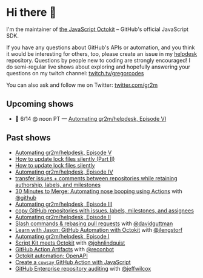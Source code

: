# Hi there 👋

I'm the maintainer of [the JavaScript Octokit](https://github.com/octokit/octokit.js/) – GitHub's official JavaScript SDK.

If you have any questions about GitHub's APIs or automation, and you think it would be interesting for others, too, please create an issue in my [helpdesk](https://github.com/gr2m/helpdesk) repository. Questions by people new to coding are strongly encouraged! I do semi-regular live shows about exploring and hopefully answering your questions on my twitch channel: [twitch.tv/gregorcodes](https://www.twitch.tv/gregorcodes)

You can also ask and follow me on Twitter: [twitter.com/gr2m](https://twitter.com/gr2m)

<!--START_SECTION:helpdesk-shows-->


## Upcoming shows

- 📅 6/14 @ noon PT — [Automating gr2m/helpdesk, Episode VI](https://github.com/gr2m/helpdesk/issues/27)

## Past shows

- [Automating gr2m/helpdesk, Episode V](https://github.com/gr2m/helpdesk/issues/25)
- [How to update lock files silently (Part II)](https://github.com/gr2m/helpdesk/issues/24)
- [How to update lock files silently](https://github.com/gr2m/helpdesk/issues/22)
- [Automating gr2m/helpdesk, Episode IV](https://github.com/gr2m/helpdesk/issues/21)
- [transfer issues + comments between repositories while retaining authorship, labels, and milestones](https://github.com/gr2m/helpdesk/issues/20)
- [30 Minutes to Merge: Automating nose booping using Actions](https://github.com/gr2m/helpdesk/issues/18) with [@github](https://github.com/github)
- [Automating gr2m/helpdesk, Episode III](https://github.com/gr2m/helpdesk/issues/17)
- [copy GitHub repositories with issues, labels, milestones, and assignees](https://github.com/gr2m/helpdesk/issues/16)
- [Automating gr2m/helpdesk, Episode II](https://github.com/gr2m/helpdesk/issues/14)
- [Slash commands & rebasing pull requests](https://github.com/gr2m/helpdesk/issues/13) with [@davidguttman](https://github.com/davidguttman)
- [Learn with Jason: GitHub Automation with Octokit](https://github.com/gr2m/helpdesk/issues/11) with [@jlengstorf](https://github.com/jlengstorf)
- [Automating gr2m/helpdesk, Episode I](https://github.com/gr2m/helpdesk/issues/10)
- [Script Kit meets Octokit](https://github.com/gr2m/helpdesk/issues/8) with [@johnlindquist](https://github.com/johnlindquist)
- [GitHub Action Artifacts](https://github.com/gr2m/helpdesk/issues/7) with [@reconbot](https://github.com/reconbot)
- [Octokit automation: OpenAPI](https://github.com/gr2m/helpdesk/issues/5)
- [Create a `cowsay` GitHub Action with JavaScript](https://github.com/gr2m/helpdesk/issues/4)
- [GitHub Enterprise repository auditing](https://github.com/gr2m/helpdesk/issues/1) with [@jeffwilcox](https://github.com/jeffwilcox)


<!--END_SECTION:helpdesk-shows-->
